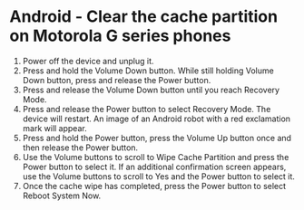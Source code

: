 # Android - Clear the cache partition on Motorola G series phones

1. Power off the device and unplug it.
1. Press and hold the Volume Down button. While still holding Volume Down button,
press and release the Power button.
1. Press and release the Volume Down button until you reach Recovery Mode.
1. Press and release the Power button to select Recovery Mode. The device will restart.
An image of an Android robot with a red exclamation mark will appear.
1. Press and hold the Power button, press the Volume Up button once and then release
the Power button.
1. Use the Volume buttons to scroll to Wipe Cache Partition and press the Power
button to select it. If an additional confirmation screen appears, use the Volume
buttons to scroll to Yes and the Power button to select it.
1. Once the cache wipe has completed, press the Power button to select Reboot System
Now.

